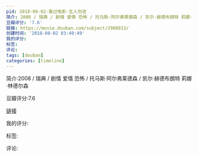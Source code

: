 ```yaml
---
pid: 2018-08-02-看过电影-生人勿进
简介: 2008 / 瑞典 / 剧情 爱情 恐怖 / 托马斯·阿尔弗莱德森 / 凯尔·赫德布朗特 莉娜·林德尔森
豆瓣评分: '7.6'
链接: https://movie.douban.com/subject/2968813/
创建时间: '2018-08-02 03:40:49'
我的评分:
标签:
评论:
tags: [douban]
categories: [timeline]
---
```

简介:2008 / 瑞典 / 剧情 爱情 恐怖 / 托马斯·阿尔弗莱德森 / 凯尔·赫德布朗特 莉娜·林德尔森

豆瓣评分:7.6

[链接](https://movie.douban.com/subject/2968813/)

我的评分:

标签:

评论:

